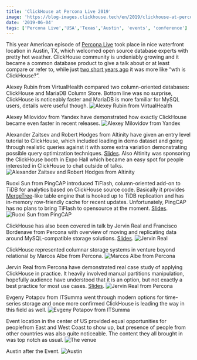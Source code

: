 ```yaml
---
title: 'ClickHouse at Percona Live 2019'
image: 'https://blog-images.clickhouse.tech/en/2019/clickhouse-at-percona-live-2019/main.jpg'
date: '2019-06-04'
tags: ['Percona Live','USA','Texas','Austin', 'events', 'conference']
---
```


This year American episode of [Percona Live](https://www.percona.com/live/19/) took place in nice waterfront location in Austin, TX, which welcomed open source database experts with pretty hot weather. ClickHouse community is undeniably growing and it became a common database product to give a talk about or at least compare or refer to, while just [two short years ago](../2017/clickhouse-at-percona-live-2017.md) it was more like “wth is ClickHouse?”.

Alexey Rubin from VirtualHealth compared two column-oriented databases: ClickHouse and MariaDB Column Store. Bottom line was no surprise, ClickHouse is noticeably faster and MariaDB is more familiar for MySQL users, details were useful though.
![Alexey Rubin from VirtualHealth](https://blog-images.clickhouse.tech/en/2019/clickhouse-at-percona-live-2019/1.jpg)

Alexey Milovidov from Yandex have demonstrated how exactly ClickHouse became even faster in recent releases.
![Alexey Milovidov from Yandex](https://blog-images.clickhouse.tech/en/2019/clickhouse-at-percona-live-2019/2.jpg)

Alexander Zaitsev and Robert Hodges from Altinity have given an entry level tutorial to ClickHouse, which included loading in demo dataset and going through realistic queries against it with some extra variation demonstrating possible query optimization techniques. [Slides](https://www.percona.com/live/19/sites/default/files/slides/Making%20HTAP%20Real%20with%20TiFlash%20--%20A%20TiDB%20Native%20Columnar%20Extension%20-%20FileId%20-%20174070.pdf). Also Altinity was sponsoring the ClickHouse booth in Expo Hall which became an easy spot for people interested in ClickHouse to chat outside of talks.
![Alexander Zaitsev and Robert Hodges from Altinity](https://blog-images.clickhouse.tech/en/2019/clickhouse-at-percona-live-2019/3.jpg)

Ruoxi Sun from PingCAP introduced TiFlash, column-oriented add-on to TiDB for analytics based on ClickHouse source code. Basically it provides [MergeTree](/docs/en/engines/table-engines/mergetree-family/mergetree/)-like table engine that is hooked up to TiDB replication and has in-memory row-friendly cache for recent updates. Unfortunately, PingCAP has no plans  to bring TiFlash to opensource at the moment. [Slides](https://www.percona.com/live/19/sites/default/files/slides/Making%20HTAP%20Real%20with%20TiFlash%20--%20A%20TiDB%20Native%20Columnar%20Extension%20-%20FileId%20-%20174070.pdf).
![Ruoxi Sun from PingCAP](https://blog-images.clickhouse.tech/en/2019/clickhouse-at-percona-live-2019/4.jpg)

ClickHouse has also been covered in talk by Jervin Real and Francisco Bordenave from Percona with overview of moving and replicating data around MySQL-compatible storage solutions. [Slides](https://www.percona.com/live/19/sites/default/files/slides/Replicating%20MySQL%20Data%20to%20TiDB%20For%20Real-Time%20Analytics%20-%20FileId%20-%20187672.pdf).
![Jervin Real](https://blog-images.clickhouse.tech/en/2019/clickhouse-at-percona-live-2019/5.jpg)

ClickHouse represented columnar storage systems in venture beyond relational by Marcos Albe from Percona.
![Marcos Albe from Percona](https://blog-images.clickhouse.tech/en/2019/clickhouse-at-percona-live-2019/6.jpg)

Jervin Real from Percona have demonstrated real case study of applying ClickHouse in practice. It heavily involved manual partitions manipulation, hopefully audience have understood that it is an option, but not exactly a best practice for most use cases. [Slides](https://www.percona.com/live/19/sites/default/files/slides/Low%20Cost%20Transactional%20and%20Analytics%20With%20MySQL%20and%20Clickhouse,%20Have%20Your%20Cake%20and%20Eat%20It%20Too!%20-%20FileId%20-%20187674.pdf).
![Jervin Real from Percona](https://blog-images.clickhouse.tech/en/2019/clickhouse-at-percona-live-2019/7.jpg)

Evgeny Potapov from ITSumma went through modern options for time-series storage and once more confirmed ClickHouse is leading the way in this field as well.
![Evgeny Potapov from ITSumma](https://blog-images.clickhouse.tech/en/2019/clickhouse-at-percona-live-2019/8.jpg)

Event location in the center of US provided equal opportunities for peoplefrom East and West Coast to show up, but presence of people from other countries was also quite noticeable. The content they all brought in was top notch as usual.
![The venue](https://blog-images.clickhouse.tech/en/2019/clickhouse-at-percona-live-2019/9.jpg)

Austin after the Event.
![Austin](https://blog-images.clickhouse.tech/en/2019/clickhouse-at-percona-live-2019/10.jpg)
